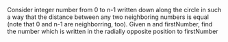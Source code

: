 Consider integer number from 0 to n-1 written down along the circle in such a way that the distance between any two neighboring numbers is equal
(note that 0 and n-1 are neighborring, too). Given n and firstNumber, find the number which is written in the radially opposite position to firstNumber
